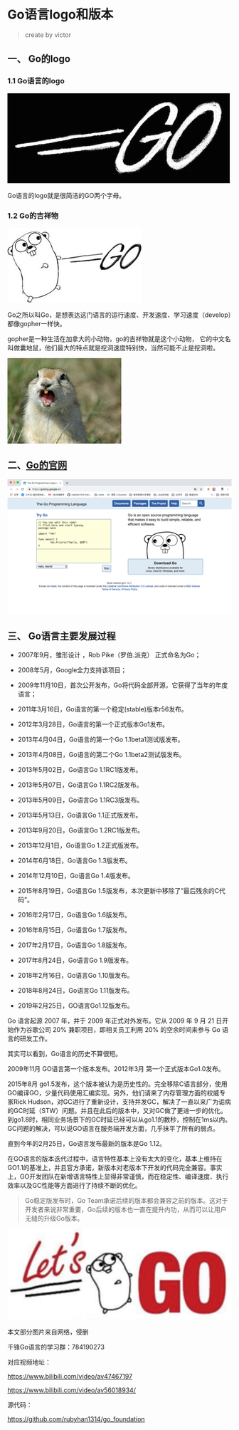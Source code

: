 # Go语言logo和版本

> 
> create by victor

## 一、 Go的logo

### 1.1 Go语言的logo



![go_logo_meitu_1](img/go_logo_meitu_1.jpg)

Go语言的logo就是很简洁的GO两个字母。

### 1.2 Go的吉祥物



![go_logo2](img/go_logo2.jpeg)

Go之所以叫Go，是想表达这门语言的运行速度、开发速度、学习速度（develop）都像gopher一样快。

gopher是一种生活在加拿大的小动物，go的吉祥物就是这个小动物， 它的中文名叫做囊地鼠，他们最大的特点就是挖洞速度特别快，当然可能不止是挖洞啦。

![tuboshu](img/tuboshu.jpeg)



## 二、[Go的官网](https://golang.google.cn/)

![goguanwang](img/goguanwang.png)

## 三、 Go语言主要发展过程



- 2007年9月，雏形设计 ，Rob Pike（罗伯.派克） 正式命名为Go；
- 2008年5月，Google全力支持该项目；
- 2009年11月10日，首次公开发布，Go将代码全部开源，它获得了当年的年度语言；

- 2011年3月16日，Go语言的第一个稳定(stable)版本r56发布。

- 2012年3月28日，Go语言的第一个正式版本Go1发布。

- 2013年4月04日，Go语言的第一个Go 1.1beta1测试版发布。

- 2013年4月08日，Go语言的第二个Go 1.1beta2测试版发布。

- 2013年5月02日，Go语言Go 1.1RC1版发布。

- 2013年5月07日，Go语言Go 1.1RC2版发布。

- 2013年5月09日，Go语言Go 1.1RC3版发布。

- 2013年5月13日，Go语言Go 1.1正式版发布。

- 2013年9月20日，Go语言Go 1.2RC1版发布。

- 2013年12月1日，Go语言Go 1.2正式版发布。

- 2014年6月18日，Go语言Go 1.3版发布。

- 2014年12月10日，Go语言Go 1.4版发布。

- 2015年8月19日，Go语言Go 1.5版发布，本次更新中移除了”最后残余的C代码”。

- 2016年2月17日，Go语言Go 1.6版发布。

- 2016年8月15日，Go语言Go 1.7版发布。

- 2017年2月17日，Go语言Go 1.8版发布。

- 2017年8月24日，Go语言Go 1.9版发布。

- 2018年2月16日，Go语言Go 1.10版发布。

- 2018年8月24日，Go语言Go 1.11版发布。

- 2019年2月25日，GO语言Go1.12版发布。




Go 语言起源 2007 年，并于 2009 年正式对外发布。它从 2009 年 9 月 21 日开始作为谷歌公司 20% 兼职项目，即相关员工利用 20% 的空余时间来参与 Go 语言的研发工作。

其实可以看到，Go语言的历史不算很短。

2009年11月 GO语言第一个版本发布。2012年3月 第一个正式版本Go1.0发布。

2015年8月 go1.5发布，这个版本被认为是历史性的。完全移除C语言部分，使用GO编译GO，少量代码使用汇编实现。另外，他们请来了内存管理方面的权威专家Rick Hudson，对GC进行了重新设计，支持并发GC，解决了一直以来广为诟病的GC时延（STW）问题。并且在此后的版本中，又对GC做了更进一步的优化。到go1.8时，相同业务场景下的GC时延已经可以从go1.1的数秒，控制在1ms以内。GC问题的解决，可以说GO语言在服务端开发方面，几乎抹平了所有的弱点。

直到今年的2月25日，Go语言发布最新的版本是Go 1.12。

在GO语言的版本迭代过程中，语言特性基本上没有太大的变化，基本上维持在GO1.1的基准上，并且官方承诺，新版本对老版本下开发的代码完全兼容。事实上，GO开发团队在新增语言特性上显得非常谨慎，而在稳定性、编译速度、执行效率以及GC性能等方面进行了持续不断的优化。



> Go稳定版发布时，Go Team承诺后续的版本都会兼容之前的版本。这对于开发者来说非常重要，Go后续的版本也一直在提升内功，从而可以让用户无缝的升级Go版本。



![image](img/image.png)





本文部分图片来自网络，侵删







千锋Go语言的学习群：784190273

对应视频地址：

https://www.bilibili.com/video/av47467197

https://www.bilibili.com/video/av56018934/

源代码：

https://github.com/rubyhan1314/go_foundation
